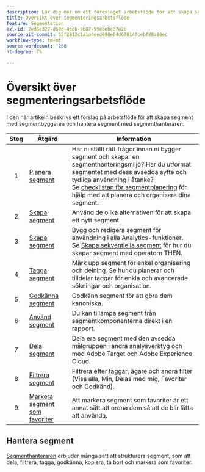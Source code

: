 ```yaml
---
description: Lär dig mer om ett föreslaget arbetsflöde för att skapa segment med segmentbyggaren och hanteras med segmenthanteraren.
title: Översikt över segmenteringsarbetsflöde
feature: Segmentation
exl-id: 2ed6e327-d69d-4cdb-9b87-99ebebc37e2c
source-git-commit: 35f2812c1a1a4eed090e04d67014fcebf88a80ec
workflow-type: tm+mt
source-wordcount: '266'
ht-degree: 7%

---
```


# Översikt över segmenteringsarbetsflöde

I den här artikeln beskrivs ett förslag på arbetsflöde för att skapa segment med segmentbyggaren och hantera segment med segmenthanteraren.


| Steg | Åtgärd | Information |
|:--:|---|---|
| 1 | [Planera segment](/help/components/segmentation/segmentation-workflow/seg-plan.md) | Har ni ställt rätt frågor innan ni bygger segment och skapar en segmenthanteringsmiljö? Har du utformat segmentet med dess avsedda syfte och tydliga användning i åtanke? <br/>Se [checklistan för segmentplanering](seg-plan.md) för hjälp med att planera och organisera dina segment. |
| 2 | [Skapa segment](seg-create.md) | Använd de olika alternativen för att skapa ett nytt segment. |
| 3 | [Skapa segment](/help/components/segmentation/segmentation-workflow/seg-build.md) | Bygg och redigera segment för användning i alla Analytics-funktioner. <br/>Se [Skapa sekventiella segment](/help/components/segmentation/segmentation-workflow/seg-sequential-build.md) för hur du skapar segment med operatorn THEN. |
| 4 | [Tagga segment](/help/components/segmentation/segmentation-workflow/seg-tag.md) | Märk upp segment för enkel organisering och delning. Se hur du planerar och tilldelar taggar för enkla och avancerade sökningar och organisation. |
| 5 | [Godkänna segment](/help/components/segmentation/segmentation-workflow/seg-approve.md) | Godkänn segment för att göra dem kanoniska. |
| 6 | [Använd segment](/help/components/segmentation/segmentation-workflow/t-seg-apply.md) | Du kan tillämpa segment från segmentkomponenterna direkt i en rapport. |
| 7 | [Dela segment](/help/components/segmentation/segmentation-workflow/t-seg-share.md) | Dela era segment med den avsedda målgruppen i andra analysverktyg och med Adobe Target och Adobe Experience Cloud. |
| 8 | [Filtrera segment](/help/components/segmentation/segmentation-workflow/t-seg-filter.md) | Filtrera efter taggar, ägare och andra filter (Visa alla, Min, Delas med mig, Favoriter och Godkänd). |
| 9 | [Markera segment som favoriter](/help/components/segmentation/segmentation-workflow/t-seg-favorite.md) | Att markera segment som favoriter är ett annat sätt att ordna dem så att de blir lätta att använda. |

## Hantera segment

[Segmenthanteraren](/help/components/segmentation/segmentation-workflow/seg-manage.md) erbjuder många sätt att strukturera segment, som att dela, filtrera, tagga, godkänna, kopiera, ta bort och markera som favoriter.
